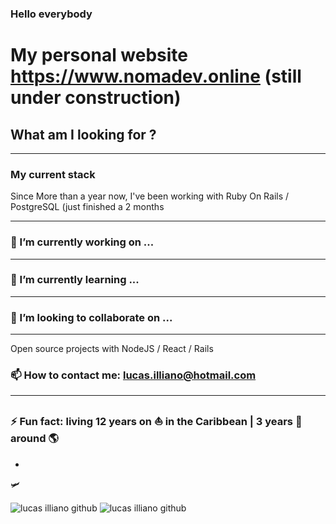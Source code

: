 ### Hello everybody

# My personal website https://www.nomadev.online (still under construction)

## What am I looking for ?
---
### My current stack

Since More than a year now, I've been working with Ruby On Rails / PostgreSQL (just finished a 2 months

-----
### 🔭 I’m currently working on ...
---
### 🎒 I’m currently learning ...
---
### 👯 I’m looking to collaborate on ...
---
Open source projects with NodeJS / React / Rails
### 📫 How to contact me: lucas.illiano@hotmail.com
---
### ⚡ Fun fact: living 12 years on ⛵ in the Caribbean | 3 years 🎒 around 🌎 

- 



🛩️


<img align="center" src="https://github-readme-stats.vercel.app/api/top-langs/?username=elviajero971&layout=compact&hide=html" alt="lucas illiano github" />
<img align="center" src="https://github-readme-stats.vercel.app/api?username=elviajero971&show_icons=true" alt="lucas illiano github" />

